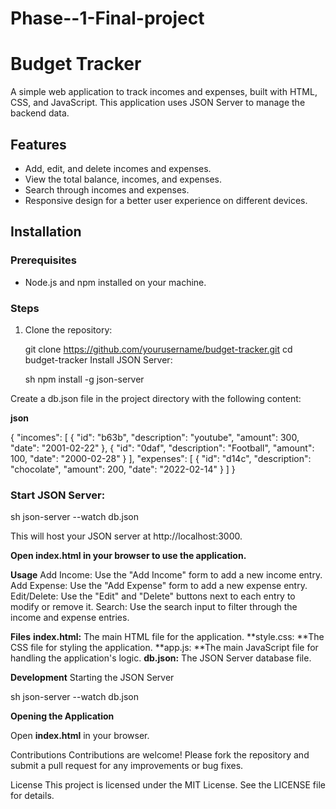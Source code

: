 # Phase--1-Final-project
# Budget Tracker

A simple web application to track incomes and expenses, built with HTML, CSS, and JavaScript. This application uses JSON Server to manage the backend data.

## Features

- Add, edit, and delete incomes and expenses.
- View the total balance, incomes, and expenses.
- Search through incomes and expenses.
- Responsive design for a better user experience on different devices.



## Installation

### Prerequisites

- Node.js and npm installed on your machine.

### Steps

1. Clone the repository:

   git clone https://github.com/yourusername/budget-tracker.git
   cd budget-tracker
Install JSON Server:

   sh
   npm install -g json-server

Create a db.json file in the project directory with the following content:

**json**

{
  "incomes": [
    {
      "id": "b63b",
      "description": "youtube",
      "amount": 300,
      "date": "2001-02-22"
    },
    {
      "id": "0daf",
      "description": "Football",
      "amount": 100,
      "date": "2000-02-28"
    }
  ],
  "expenses": [
    {
      "id": "d14c",
      "description": "chocolate",
      "amount": 200,
      "date": "2022-02-14"
    }
  ]
}

### **Start JSON Server:**

sh
json-server --watch db.json

This will host your JSON server at http://localhost:3000.

**Open index.html in your browser to use the application.**

**Usage**
Add Income: Use the "Add Income" form to add a new income entry.
Add Expense: Use the "Add Expense" form to add a new expense entry.
Edit/Delete: Use the "Edit" and "Delete" buttons next to each entry to modify or remove it.
Search: Use the search input to filter through the income and expense entries.

**Files**
**index.html:** The main HTML file for the application.
**style.css: **The CSS file for styling the application.
**app.js: **The main JavaScript file for handling the application's logic.
**db.json:** The JSON Server database file.

**Development**
Starting the JSON Server

sh
json-server --watch db.json

**Opening the Application**

Open **index.html** in your browser.

Contributions
Contributions are welcome! Please fork the repository and submit a pull request for any improvements or bug fixes.

License
This project is licensed under the MIT License. See the LICENSE file for details.

